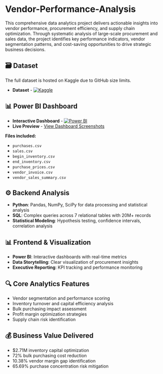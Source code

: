 # Vendor-Performance-Analysis

This comprehensive data analytics project delivers actionable insights into vendor performance, procurement efficiency, and supply chain optimization. Through systematic analysis of large-scale procurement and sales data, the project identifies key performance indicators, vendor segmentation patterns, and cost-saving opportunities to drive strategic business decisions.

## 🗃️ Dataset
The full dataset is hosted on Kaggle due to GitHub size limits.
- **Dataset** - [![Kaggle](https://img.shields.io/badge/Kaggle-Dataset-blue?logo=kaggle)](https://www.kaggle.com/datasets/harshmadhavan/vendor-performance-analysis)

## 📊 Power BI Dashboard
- **Interactive Dashboard** - [![Power BI](https://img.shields.io/badge/Power_BI-Dashboard-F2C811?logo=powerbi)](https://app.powerbi.com/(https://app.powerbi.com/view?r=eyJrIjoiNWU1M2ZhN2UtNDA4OC00OTg3LTliMWYtY2YxZGQyMTY3NTRhIiwidCI6ImM2ZTU0OWIzLTVmNDUtNDAzMi1hYWU5LWQ0MjQ0ZGM1YjJjNCJ9))
- **Live Preview** - [View Dashboard Screenshots](#dashboard-screenshots)

**Files included:**
- `purchases.csv`
- `sales.csv` 
- `begin_inventory.csv`
- `end_inventory.csv`
- `purchase_prices.csv`
- `vendor_invoice.csv`
- `vendor_sales_summary.csv`

## ⚙️ Backend Analysis
- **Python**: Pandas, NumPy, SciPy for data processing and statistical analysis
- **SQL**: Complex queries across 7 relational tables with 20M+ records
- **Statistical Modeling**: Hypothesis testing, confidence intervals, correlation analysis

## 📊 Frontend & Visualization
- **Power BI**: Interactive dashboards with real-time metrics
- **Data Storytelling**: Clear visualization of procurement insights
- **Executive Reporting**: KPI tracking and performance monitoring

## 🔍 Core Analytics Features
- Vendor segmentation and performance scoring
- Inventory turnover and capital efficiency analysis
- Bulk purchasing impact assessment
- Profit margin optimization strategies
- Supply chain risk identification

## 💰 Business Value Delivered
- $2.71M inventory capital optimization
- 72% bulk purchasing cost reduction
- 10.38% vendor margin gap identification
- 65.69% purchase concentration risk mitigation
